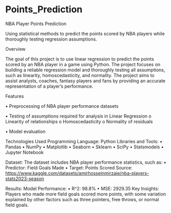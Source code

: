 # Points_Prediction

NBA Player Points Prediction 

Using statistical methods to predict the points scored by NBA players while thoroughly testing regression assumptions. 

Overview
  
  The goal of this project is to use linear regression to predict the points scored by an NBA player in a game using Python. The project focuses on building a reliable regression model and thoroughly testing all assumptions, such as linearity, homoscedasticity, and normality. The project aims to assist analysts, coaches, fantasy players and fans by providing an accurate representation of a player’s performance. 

Features 
  
  •	Preprocessing of NBA player performance datasets
  
  •	Testing of assumptions required for analysis in Linear Regression 
    o	Linearity of relationships
    o	Homoscedasticity
    o	Normality of residuals 
  
  •	Model evaluation 

Technologies Used
  Programming Language: Python 
  Libraries and Tools:
    •	Pandas
    •	NumPy
    •	Matplotlib
    •	Seaborn
    •	Sklearn
    •	SciPy
    •	Statsmodels
    •	Jupyter Notebook 

Dataset:
  The dataset includes NBA player performance statistics, such as:
    •	Predictor: Field Goals Made
    •	Target: Points Scored 
  Source: https://www.kaggle.com/datasets/amirhosseinmirzaie/nba-players-stats2023-season

Results: 
  Model Performance: 
    •	R^2: 98.8%
    •	MSE: 2929.35
  Key Insights: Players who made more field goals scored more points, with some variation explained by other factors such as three pointers, free throws, or normal field goals. 


